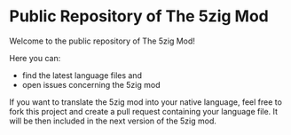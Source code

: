 Public Repository of The 5zig Mod
=

Welcome to the public repository of The 5zig Mod!


Here you can:
- find the latest language files
and 
- open issues concerning the 5zig mod

If you want to translate the 5zig mod into your native language, feel free to fork this project and create a pull request containing your language file. It will be then included in the 
next version of the 5zig mod.
